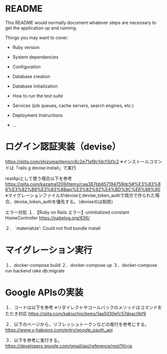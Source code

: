 # README

This README would normally document whatever steps are necessary to get the
application up and running.

Things you may want to cover:

* Ruby version

* System dependencies

* Configuration

* Database creation

* Database initialization

* How to run the test suite

* Services (job queues, cache servers, search engines, etc.)

* Deployment instructions

* ...

# ログイン認証実装（devise）
https://qiita.com/shizuma/items/c8c2e71af8c1dcf3d1c2
※インストールコマンドは「rails g devise:install」で実行

restApiとして使う場合以下を参考
https://qiita.com/kazama1209/items/caa387bb857194759dc5#%E3%83%86%E3%82%B9%E3%83%88api%E3%82%92%E4%BD%9C%E6%88%90
※マイグレーションファイルがdeviseとdevise_token_authで両方で作られた場合、devise_token_authを優先する。（deviseのは削除）

エラー対処
１．【Ruby on Rails エラー】uninitialized constant HomeController
https://nabelog.org/636/

２． `materialize': Could not find
bundle install

# マイグレーション実行

１．docker-compose build
２．docker-compose up
３．docker-compose run backend rake db:migrate

# Google APIsの実装

１．コードは以下を参考
※リダイレクトやコールバックのメソッドはコマンドをたたき対応
https://qiita.com/kakiuchis/items/1aa5030e1c57deac0bf9

２．以下のページから、リフレッシュトークンなどの発行を参考にする。
https://www.y-hakopro.com/entry/google_oauth_api

３．以下を参考に実行する。
https://developers.google.com/gmail/api/reference/rest?hl=ja
